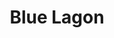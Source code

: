 ---
title: "Blue Lagon"
description: "Vodka, lemonade, citron, curaçao bleu"
price: "7.00"
image: "Blue-lagon.webp"
---